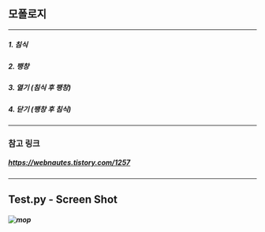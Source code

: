 ## 모폴로지
----------
##### 1. 침식
##### 2. 팽창
##### 3. 열기 (침식 후 팽창)
##### 4. 닫기 (팽창 후 침식)
----------
### 참고 링크
##### <https://webnautes.tistory.com/1257>
----------
## Test.py - Screen Shot
##### ![mop](https://user-images.githubusercontent.com/48282708/74831571-d55b9d80-5358-11ea-9f19-aa67dc1432c5.png)
